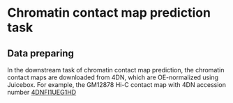 # Chromatin contact map prediction task

## Data preparing

In the downstream task of chromatin contact map prediction, the chromatin contact maps are downloaded from 4DN, which are OE-normalized using Juicebox. For example, the GM12878 Hi-C contact map  with 4DN accession number [4DNFI1UEG1HD](https://data.4dnucleome.org/files-processed/4DNFI1UEG1HD/)
